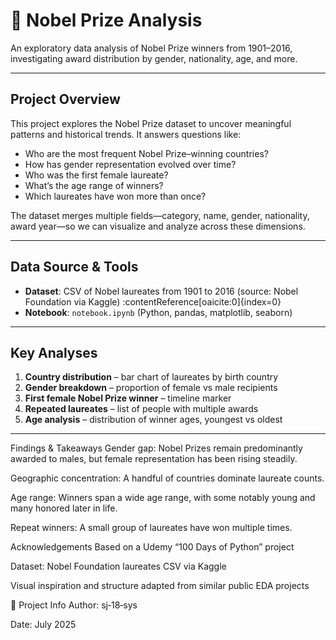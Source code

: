 # 🏅 Nobel Prize Analysis

An exploratory data analysis of Nobel Prize winners from 1901–2016, investigating award distribution by gender, nationality, age, and more.

---

##  Project Overview

This project explores the Nobel Prize dataset to uncover meaningful patterns and historical trends. It answers questions like:

- Who are the most frequent Nobel Prize–winning countries?
- How has gender representation evolved over time?
- Who was the first female laureate?
- What’s the age range of winners?
- Which laureates have won more than once?

The dataset merges multiple fields—category, name, gender, nationality, award year—so we can visualize and analyze across these dimensions.

---

##  Data Source & Tools

- **Dataset**: CSV of Nobel laureates from 1901 to 2016 (source: Nobel Foundation via Kaggle) :contentReference[oaicite:0]{index=0}  
- **Notebook**: `notebook.ipynb` (Python, pandas, matplotlib, seaborn)  
---

## Key Analyses

1. **Country distribution** – bar chart of laureates by birth country  
2. **Gender breakdown** – proportion of female vs male recipients  
3. **First female Nobel Prize winner** – timeline marker  
4. **Repeated laureates** – list of people with multiple awards  
5. **Age analysis** – distribution of winner ages, youngest vs oldest

---
Findings & Takeaways
Gender gap: Nobel Prizes remain predominantly awarded to males, but female representation has been rising steadily.

Geographic concentration: A handful of countries dominate laureate counts.

Age range: Winners span a wide age range, with some notably young and many honored later in life.

Repeat winners: A small group of laureates have won multiple times.

Acknowledgements
Based on a Udemy “100 Days of Python” project

Dataset: Nobel Foundation laureates CSV via Kaggle

Visual inspiration and structure adapted from similar public EDA projects

🔗 Project Info
Author: sj‑18‑sys

Date: July 2025
